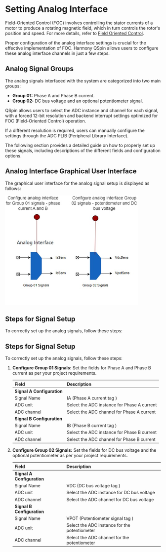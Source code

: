 # Setting Analog Interface
Field-Oriented Control (FOC) involves controlling the stator currents of a motor to produce a rotating magnetic field, 
which in turn controls the rotor's position and speed. For more details, refer to [Field Oriented Control](../../theory/field_oriened_control.md).

Proper configuration of the analog interface settings is crucial for the effective implementation of FOC. 
Harmony QSpin allows users to configure these analog interface channels in just a few steps.

## Analog Signal Groups

The analog signals interfaced with the system are categorized into two main groups:

- **Group 01:** Phase A and Phase B current.
- **Group 02:** DC bus voltage and an optional potentiometer signal.

QSpin allows users to select the ADC instance and channel for each signal, with a forced 12-bit resolution and backend interrupt settings optimized for FOC (Field-Oriented Control) operation.

If a different resolution is required, users can manually configure the settings through the ADC PLIB (Peripheral Library Interface).

The following section provides a detailed guide on how to properly set up these signals, including descriptions of the different fields and configuration options.

## Analog Interface Graphical User Interface
The graphical user interface for the analog signal setup is displayed as follows:


![Analog Interface GUI](../../mc_plant/images/analog_interface_module_gui.jpg)

## Steps for Signal Setup

To correctly set up the analog signals, follow these steps:

## Steps for Signal Setup

To correctly set up the analog signals, follow these steps:

1. **Configure Group 01 Signals:** Set the fields for Phase A and Phase B current as per your project requirements.

   |   Field                |       Description                                 |
   |------------------------|---------------------------------------------------|
   | **Signal A Configuration**                                                 |
   | Signal Name            | IA (Phase A current tag )                              |
   | ADC unit               | Select the ADC instance for Phase A current       |
   | ADC channel            | Select the ADC channel for Phase A current        |
   | **Signal B Configuration**                                                 |
   | Signal Name            | IB (Phase B current tag )                              |
   | ADC unit               | Select the ADC instance for Phase B current       |
   | ADC channel            | Select the ADC channel for Phase B current        |

2. **Configure Group 02 Signals:** Set the fields for DC bus voltage and the optional potentiometer as per your project requirements.

   |   Field                |       Description                                 |
   |------------------------|---------------------------------------------------|
   | **Signal A Configuration**                                                 |
   | Signal Name            | VDC (DC bus voltage tag )                              |
   | ADC unit               | Select the ADC instance for DC bus voltage        |
   | ADC channel            | Select the ADC channel for DC bus voltage         |
   | **Signal B Configuration**                                                 |
   | Signal Name            | VPOT (Potentiometer signal tag )                       |
   | ADC unit               | Select the ADC instance for the potentiometer     |
   | ADC channel            | Select the ADC channel for the potentiometer      |


<image placement="break" href="GUID-F750651E-C3DB-4D7D-BF7A-C0B7A95351B4" align="center" id="" />